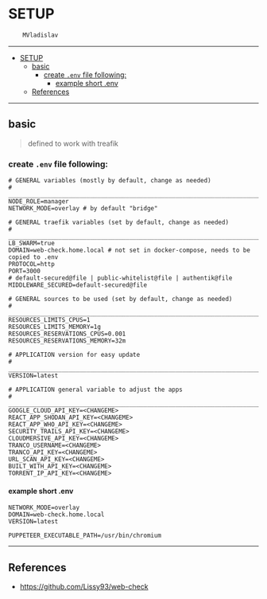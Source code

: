 # SETUP

```sh
    MVladislav
```

---

- [SETUP](#setup)
  - [basic](#basic)
    - [create `.env` file following:](#create-env-file-following)
      - [example short .env](#example-short-env)
  - [References](#references)

---

## basic

> defined to work with treafik

### create `.env` file following:

```env
# GENERAL variables (mostly by default, change as needed)
# ______________________________________________________________________________
NODE_ROLE=manager
NETWORK_MODE=overlay # by default "bridge"

# GENERAL traefik variables (set by default, change as needed)
# ______________________________________________________________________________
LB_SWARM=true
DOMAIN=web-check.home.local # not set in docker-compose, needs to be copied to .env
PROTOCOL=http
PORT=3000
# default-secured@file | public-whitelist@file | authentik@file
MIDDLEWARE_SECURED=default-secured@file

# GENERAL sources to be used (set by default, change as needed)
# ______________________________________________________________________________
RESOURCES_LIMITS_CPUS=1
RESOURCES_LIMITS_MEMORY=1g
RESOURCES_RESERVATIONS_CPUS=0.001
RESOURCES_RESERVATIONS_MEMORY=32m

# APPLICATION version for easy update
# ______________________________________________________________________________
VERSION=latest

# APPLICATION general variable to adjust the apps
# ______________________________________________________________________________
GOOGLE_CLOUD_API_KEY=<CHANGEME>
REACT_APP_SHODAN_API_KEY=<CHANGEME>
REACT_APP_WHO_API_KEY=<CHANGEME>
SECURITY_TRAILS_API_KEY=<CHANGEME>
CLOUDMERSIVE_API_KEY=<CHANGEME>
TRANCO_USERNAME=<CHANGEME>
TRANCO_API_KEY=<CHANGEME>
URL_SCAN_API_KEY=<CHANGEME>
BUILT_WITH_API_KEY=<CHANGEME>
TORRENT_IP_API_KEY=<CHANGEME>
```

#### example short .env

```env
NETWORK_MODE=overlay
DOMAIN=web-check.home.local
VERSION=latest

PUPPETEER_EXECUTABLE_PATH=/usr/bin/chromium
```

---

## References

- <https://github.com/Lissy93/web-check>
